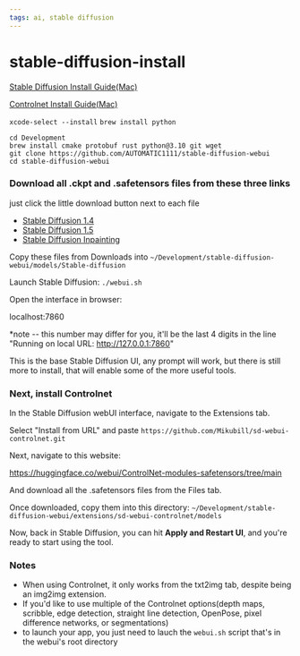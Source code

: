 ```yaml
---
tags: ai, stable diffusion
---
```


# stable-diffusion-install

[Stable Diffusion Install Guide(Mac)](https://hub.tcno.co/ai/stable-diffusion/automatic1111-mac/)

[Controlnet Install Guide(Mac)](https://stable-diffusion-art.com/controlnet/#Installing_Stable_Diffusion_ControlNet)

`xcode-select --install`
`brew install python`

```
cd Development
brew install cmake protobuf rust python@3.10 git wget
git clone https://github.com/AUTOMATIC1111/stable-diffusion-webui
cd stable-diffusion-webui
```

### Download all .ckpt and .safetensors files from these three links
just click the little download button next to each file
* [Stable Diffusion 1.4](https://huggingface.co/CompVis/stable-diffusion-v-1-4-original/tree/main)
* [Stable Diffusion 1.5](https://huggingface.co/runwayml/stable-diffusion-v1-5/tree/main)
* [Stable Diffusion Inpainting](https://huggingface.co/runwayml/stable-diffusion-inpainting/tree/main)

Copy these files from Downloads into `~/Development/stable-diffusion-webui/models/Stable-diffusion`

Launch Stable Diffusion: 
`./webui.sh`

Open the interface in browser: 

localhost:7860

*note -- this number may differ for you, it'll be the last 4 digits in the line "Running on local URL: http://127.0.0.1:7860"

This is the base Stable Diffusion UI, any prompt will work, but there is still more to install, that will enable some of the more useful tools.

### Next, install Controlnet

In the Stable Diffusion webUI interface, navigate to the Extensions tab. 

Select "Install from URL" and paste `https://github.com/Mikubill/sd-webui-controlnet.git`

Next, navigate to this website: 

https://huggingface.co/webui/ControlNet-modules-safetensors/tree/main

And download all the .safetensors files from the Files tab. 

Once downloaded, copy them into this directory: 
`~/Development/stable-diffusion-webui/extensions/sd-webui-controlnet/models`

Now, back in Stable Diffusion, you can hit **Apply and Restart UI**, and you're ready to start using the tool. 

### Notes

* When using Controlnet, it only works from the txt2img tab, despite being an img2img extension.
* If you'd like to use multiple of the Controlnet options(depth maps, scribble, edge detection, straight line detection, OpenPose, pixel difference networks, or segmentations)
* to launch your app, you just need to lauch the `webui.sh` script that's in the webui's root directory